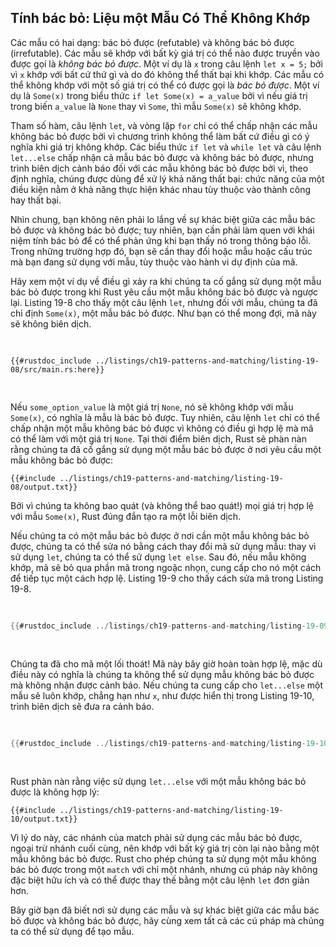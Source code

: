 ## Tính bác bỏ: Liệu một Mẫu Có Thể Không Khớp

Các mẫu có hai dạng: bác bỏ được (refutable) và không bác bỏ được (irrefutable).
Các mẫu sẽ khớp với bất kỳ giá trị có thể nào được truyền vào được gọi là _không
bác bỏ được_. Một ví dụ là `x` trong câu lệnh `let x = 5;` bởi vì `x` khớp với
bất cứ thứ gì và do đó không thể thất bại khi khớp. Các mẫu có thể không khớp
với một số giá trị có thể có được gọi là _bác bỏ được_. Một ví dụ là `Some(x)`
trong biểu thức `if let Some(x) = a_value` bởi vì nếu giá trị trong biến
`a_value` là `None` thay vì `Some`, thì mẫu `Some(x)` sẽ không khớp.

Tham số hàm, câu lệnh `let`, và vòng lặp `for` chỉ có thể chấp nhận các mẫu
không bác bỏ được bởi vì chương trình không thể làm bất cứ điều gì có ý nghĩa
khi giá trị không khớp. Các biểu thức `if let` và `while let` và câu lệnh
`let...else` chấp nhận cả mẫu bác bỏ được và không bác bỏ được, nhưng trình biên
dịch cảnh báo đối với các mẫu không bác bỏ được bởi vì, theo định nghĩa, chúng
được dùng để xử lý khả năng thất bại: chức năng của một điều kiện nằm ở khả năng
thực hiện khác nhau tùy thuộc vào thành công hay thất bại.

Nhìn chung, bạn không nên phải lo lắng về sự khác biệt giữa các mẫu bác bỏ được
và không bác bỏ được; tuy nhiên, bạn cần phải làm quen với khái niệm tính bác bỏ
để có thể phản ứng khi bạn thấy nó trong thông báo lỗi. Trong những trường hợp
đó, bạn sẽ cần thay đổi hoặc mẫu hoặc cấu trúc mà bạn đang sử dụng với mẫu, tùy
thuộc vào hành vi dự định của mã.

Hãy xem một ví dụ về điều gì xảy ra khi chúng ta cố gắng sử dụng một mẫu bác bỏ
được trong khi Rust yêu cầu một mẫu không bác bỏ được và ngược lại. Listing 19-8
cho thấy một câu lệnh `let`, nhưng đối với mẫu, chúng ta đã chỉ định `Some(x)`,
một mẫu bác bỏ được. Như bạn có thể mong đợi, mã này sẽ không biên dịch.

<Listing number="19-8" caption="Cố gắng sử dụng một mẫu bác bỏ được với `let`">

```rust,ignore,does_not_compile
{{#rustdoc_include ../listings/ch19-patterns-and-matching/listing-19-08/src/main.rs:here}}
```

</Listing>

Nếu `some_option_value` là một giá trị `None`, nó sẽ không khớp với mẫu
`Some(x)`, có nghĩa là mẫu là bác bỏ được. Tuy nhiên, câu lệnh `let` chỉ có thể
chấp nhận một mẫu không bác bỏ được vì không có điều gì hợp lệ mà mã có thể làm
với một giá trị `None`. Tại thời điểm biên dịch, Rust sẽ phàn nàn rằng chúng ta
đã cố gắng sử dụng một mẫu bác bỏ được ở nơi yêu cầu một mẫu không bác bỏ được:

```console
{{#include ../listings/ch19-patterns-and-matching/listing-19-08/output.txt}}
```

Bởi vì chúng ta không bao quát (và không thể bao quát!) mọi giá trị hợp lệ với
mẫu `Some(x)`, Rust đúng đắn tạo ra một lỗi biên dịch.

Nếu chúng ta có một mẫu bác bỏ được ở nơi cần một mẫu không bác bỏ được, chúng
ta có thể sửa nó bằng cách thay đổi mã sử dụng mẫu: thay vì sử dụng `let`, chúng
ta có thể sử dụng `let else`. Sau đó, nếu mẫu không khớp, mã sẽ bỏ qua phần mã
trong ngoặc nhọn, cung cấp cho nó một cách để tiếp tục một cách hợp lệ. Listing
19-9 cho thấy cách sửa mã trong Listing 19-8.

<Listing number="19-9" caption="Sử dụng `let...else` và một khối với các mẫu bác bỏ được thay vì `let`">

```rust
{{#rustdoc_include ../listings/ch19-patterns-and-matching/listing-19-09/src/main.rs:here}}
```

</Listing>

Chúng ta đã cho mã một lối thoát! Mã này bây giờ hoàn toàn hợp lệ, mặc dù điều
này có nghĩa là chúng ta không thể sử dụng mẫu không bác bỏ được mà không nhận
được cảnh báo. Nếu chúng ta cung cấp cho `let...else` một mẫu sẽ luôn khớp,
chẳng hạn như `x`, như được hiển thị trong Listing 19-10, trình biên dịch sẽ đưa
ra cảnh báo.

<Listing number="19-10" caption="Cố gắng sử dụng một mẫu không bác bỏ được với `let...else`">

```rust
{{#rustdoc_include ../listings/ch19-patterns-and-matching/listing-19-10/src/main.rs:here}}
```

</Listing>

Rust phàn nàn rằng việc sử dụng `let...else` với một mẫu không bác bỏ được là
không hợp lý:

```console
{{#include ../listings/ch19-patterns-and-matching/listing-19-10/output.txt}}
```

Vì lý do này, các nhánh của match phải sử dụng các mẫu bác bỏ được, ngoại trừ
nhánh cuối cùng, nên khớp với bất kỳ giá trị còn lại nào bằng một mẫu không bác
bỏ được. Rust cho phép chúng ta sử dụng một mẫu không bác bỏ được trong một
`match` với chỉ một nhánh, nhưng cú pháp này không đặc biệt hữu ích và có thể
được thay thế bằng một câu lệnh `let` đơn giản hơn.

Bây giờ bạn đã biết nơi sử dụng các mẫu và sự khác biệt giữa các mẫu bác bỏ được
và không bác bỏ được, hãy cùng xem tất cả các cú pháp mà chúng ta có thể sử dụng
để tạo mẫu.

